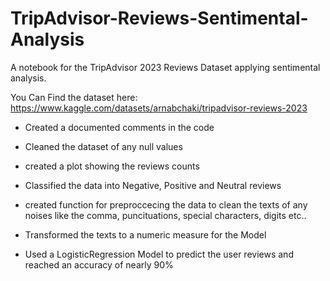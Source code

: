 # TripAdvisor-Reviews-Sentimental-Analysis
A notebook for the TripAdvisor 2023 Reviews Dataset applying sentimental analysis.

You Can Find the dataset here: https://www.kaggle.com/datasets/arnabchaki/tripadvisor-reviews-2023

- Created a documented comments in the code

- Cleaned the dataset of any null values

- created a plot showing the reviews counts 

- Classified the data into Negative, Positive and Neutral reviews

- created function for preproccecing the data to clean the texts of any noises like the comma, puncituations, special characters, digits etc..

- Transformed the texts to a numeric measure for the Model 

- Used a LogisticRegression Model to predict the user reviews and reached an accuracy of nearly 90%
